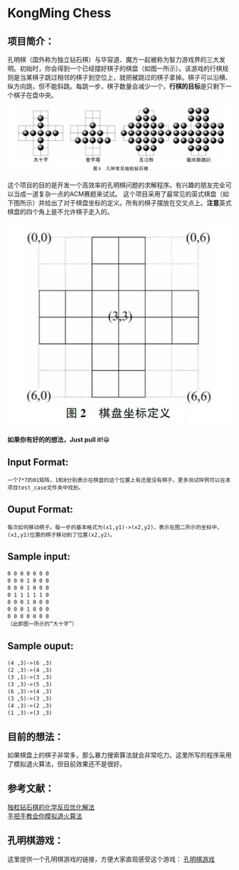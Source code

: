 KongMing Chess
======================================
## 项目简介：
孔明棋（国外称为独立钻石棋）与华容道、魔方一起被称为智力游戏界的三大发明。初始时，你会得到一个已经摆好棋子的棋盘（如图一所示）。该游戏的行棋规则是当某棋子跳过相邻的棋子到空位上，就把被跳过的棋子拿掉。棋子可以沿横、纵方向跳，但不能斜跳。每跳一步，棋子数量会减少一个，**行棋的目标**是只剩下一个棋子在盘中央。

![image](https://github.com/shsjxzh/KongMing-Chess/blob/master/picture/example.JPG)

这个项目的目的是开发一个高效率的孔明棋问题的求解程序。有兴趣的朋友完全可以当成一道复杂一点的ACM赛题来试试。
这个项目采用了最常见的英式棋盘（如下图所示）并给出了对于棋盘坐标的定义。所有的棋子摆放在交叉点上。**注意**英式棋盘的四个角上是不允许棋子走入的。

![image](https://github.com/shsjxzh/KongMing-Chess/blob/master/picture/board.jpg)

**如果你有好的的想法，Just pull it!**:grin:

## Input Format:
    一个7*7的01矩阵，1和0分别表示在棋盘的这个位置上有还是没有棋子。更多测试样例可以在本项目test_case文件夹中找到。
## Ouput Format:
    每次如何移动棋子。每一步的基本格式为(x1,y1)->(x2,y2)，表示在图二所示的坐标中，(x1,y1)位置的棋子移动到了位置(x2,y2)。
## Sample input:
    0 0 0 0 0 0 0
    0 0 0 1 0 0 0
    0 0 0 1 0 0 0
    0 1 1 1 1 1 0
    0 0 0 1 0 0 0
    0 0 0 1 0 0 0
    0 0 0 0 0 0 0
    （此即图一所示的“大十字”）
## Sample ouput:
    (4 ,3)->(6 ,3)
    (2 ,3)->(4 ,3)
    (3 ,1)->(3 ,3)
    (3 ,3)->(5 ,3)
    (6 ,3)->(4 ,3)
    (3 ,5)->(3 ,3)
    (4 ,3)->(2 ,3)
    (1 ,3)->(3 ,3)
    
## 目前的想法：
如果棋盘上的棋子非常多，那么暴力搜索算法就会非常吃力。这里所写的程序采用了模拟退火算法，但目前效果还不是很好。

## 参考文献：
[独粒钻石棋的化学反应优化解法](https://github.com/shsjxzh/KongMing-Chess/blob/master/%E7%8B%AC%E7%B2%92%E9%92%BB%E7%9F%B3%E6%A3%8B%E7%9A%84%E5%8C%96%E5%AD%A6%E5%8F%8D%E5%BA%94%E4%BC%98%E5%8C%96%E8%A7%A3%E6%B3%95.pdf) <br>
[手把手教会你模拟退火算法](http://www.cnblogs.com/CsOH/p/6049117.html)

## 孔明棋游戏：
这里提供一个孔明棋游戏的链接，方便大家直观感受这个游戏：
[孔明棋游戏](http://www.4399.com/flash/86377_4.htm)